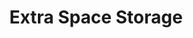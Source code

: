 ---
title: "Extra Space Storage"
url: /portland/extra-space-storage-southeast-82nd-avenue/
shop: storage rental
---